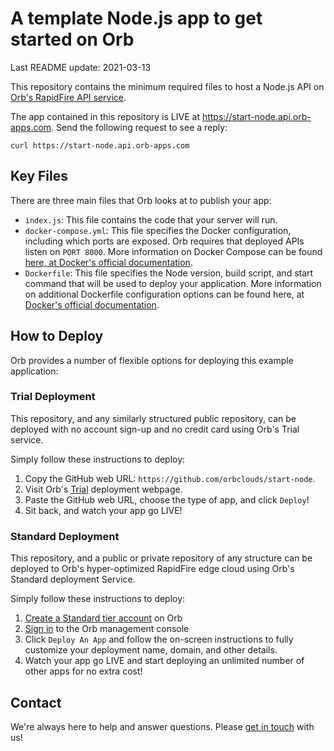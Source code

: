 # A template Node.js app to get started on Orb
Last README update: 2021-03-13 

This repository contains the minimum required files to host a Node.js API on [Orb's RapidFire API service](https://www.orbclouds.com/documentation#orb-rapidfire).

The app contained in this repository is LIVE at https://start-node.api.orb-apps.com. Send the following request to see a reply:

`curl https://start-node.api.orb-apps.com`

## Key Files

There are three main files that Orb looks at to publish your app:
- `index.js`: This file contains the code that your server will run.
- `docker-compose.yml`: This file specifies the Docker configuration, including which ports are exposed. Orb requires that deployed APIs listen on `PORT 8000`. More information on Docker Compose can be found [here, at Docker's official documentation](https://docs.docker.com/compose/).
- `Dockerfile`: This file specifies the Node version, build script, and start command that will be used to deploy your application. More information on additional Dockerfile configuration options can be found here, at [Docker's official documentation](https://docs.docker.com/engine/reference/builder/).

## How to Deploy

Orb provides a number of flexible options for deploying this example application:

### Trial Deployment

This repository, and any similarly structured public repository, can be deployed with no account sign-up and no credit card using Orb's Trial service.

Simply follow these instructions to deploy:

1. Copy the GitHub web URL: `https://github.com/orbclouds/start-node`.
2. Visit Orb's [Trial](https://www.orbclouds.com/deploy-an-app#submit-a-repo) deployment webpage.
3. Paste the GitHub web URL, choose the type of app, and click `Deploy`!
4. Sit back, and watch your app go LIVE!

### Standard Deployment

This repository, and a public or private repository of any structure can be deployed to Orb's hyper-optimized RapidFire edge cloud using Orb's Standard deployment Service.

Simply follow these instructions to deploy:

1. [Create a Standard tier account](https://www.orbclouds.com/create-an-account) on Orb
2. [Sign in](https://console.orbclouds.com/) to the Orb management console
3. Click `Deploy An App` and follow the on-screen instructions to fully customize your deployment name, domain, and other details.
4. Watch your app go LIVE and start deploying an unlimited number of other apps for no extra cost!

## Contact

We're always here to help and answer questions. Please [get in touch](https://www.orbclouds.com/get-in-touch) with us!
